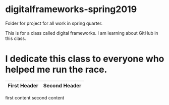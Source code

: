 # digitalframeworks-spring2019
Folder for project for all work in spring quarter.

This is for a class called digital frameworks. I am learning about GitHub in this class. 

# I dedicate this class to everyone who helped me run the race.

First Header | Second Header
-------------|---------------
first content second content
